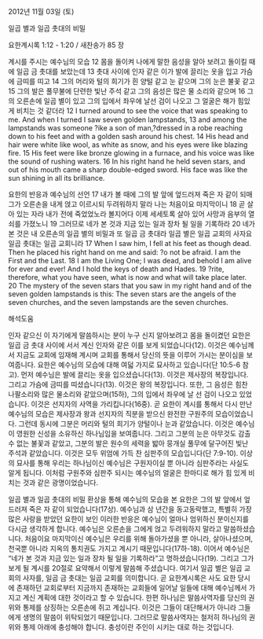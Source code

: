 2012년 11월 03일 (토)

일곱 별과 일곱 촛대의 비밀



요한계시록 1:12 - 1:20 / 새찬송가 85 장


계시를 주시는 예수님의 모습
12 몸을 돌이켜 나에게 말한 음성을 알아 보려고 돌이킬 때에 일곱 금 촛대를 보았는데 13 촛대 사이에 인자 같은 이가 발에 끌리는 옷을 입고 가슴에 금띠를 띠고 14 그의 머리와 털의 희기가 흰 양털 같고 눈 같으며 그의 눈은 불꽃 같고 15 그의 발은 풀무불에 단련한 빛난 주석 같고 그의 음성은 많은 물 소리와 같으며 16 그의 오른손에 일곱 별이 있고 그의 입에서 좌우에 날선 검이 나오고 그 얼굴은 해가 힘있게 비치는 것 같더라
12 I turned around to see the voice that was speaking to me. And when I turned I saw seven golden lampstands, 13 and among the lampstands was someone ?ike a son of man,?dressed in a robe reaching down to his feet and with a golden sash around his chest. 14 His head and hair were white like wool, as white as snow, and his eyes were like blazing fire. 15 His feet were like bronze glowing in a furnace, and his voice was like the sound of rushing waters. 16 In his right hand he held seven stars, and out of his mouth came a sharp double-edged sword. His face was like the sun shining in all its brilliance.

요한의 반응과 예수님의 선언 
17 내가 볼 때에 그의 발 앞에 엎드러져 죽은 자 같이 되매 그가 오른손을 내게 얹고 이르시되 두려워하지 말라 나는 처음이요 마지막이니 18 곧 살아 있는 자라 내가 전에 죽었었노라 볼지어다 이제 세세토록 살아 있어 사망과 음부의 열쇠를 가졌노니 19 그러므로 네가 본 것과 지금 있는 일과 장차 될 일을 기록하라 20 네가 본 것은 내 오른손의 일곱 별의 비밀과 또 일곱 금 촛대라 일곱 별은 일곱 교회의 사자요 일곱 촛대는 일곱 교회니라
17 When I saw him, I fell at his feet as though dead. Then he placed his right hand on me and said: ?o not be afraid. I am the First and the Last. 18 I am the Living One; I was dead, and behold I am alive for ever and ever! And I hold the keys of death and Hades. 19 ?rite, therefore, what you have seen, what is now and what will take place later. 20 The mystery of the seven stars that you saw in my right hand and of the seven golden lampstands is this: The seven stars are the angels of the seven churches, and the seven lampstands are the seven churches.

해석도움





인자 같으신 이
자기에게 말씀하시는 분이 누구 신지 알아보려고 몸을 돌이켰던 요한은 일곱 금 촛대 사이에 서서 계신 인자와 같은 이를 보게 되었습니다(12). 이것은 예수님께서 지금도 교회에 임재해 계시며 교회를 통해서 당신의 뜻을 이루어 가시는 분이심을 보여줍니다. 요한은 예수님의 모습에 대해 여덟 가지로 묘사하고 있습니다(단 10:5-6 참고). 먼저 예수님은 발에 끌리는 옷을 입으셨습니다(13). 이것은 제사장의 복장입니다. 그리고 가슴에 금띠를 띠셨습니다(13). 이것은 왕의 복장입니다. 또한, 그 음성은 힘찬 나팔소리와 많은 물소리와 같았으며(15하), 그의 입에서 좌우에 날 선 검이 나오고 있었습니다. 이것은 선지자의 사역을 가리킵니다(16중). 곧 요한이 계시를 통해서 다시 만난 예수님의 모습은 제사장과 왕과 선지자의 직분을 받으신 완전한 구원주의 모습이었습니다. 그런데 동시에 그분은 머리와 털의 희기가 양털이나 눈과 같았습니다. 이것은 예수님이 영원한 신성을 소유하신 하나님임을 보여줍니다. 그리고 그분의 눈은 아무것도 감출 수 없는 불꽃과 같았고, 그분의 발은 원수의 세력을 밟아 뭉개실 풀무에 달구어진 빛난 주석과 같았습니다. 이것은 모두 위엄에 가득 찬 심판주의 모습입니다(단 7:9-10). 이상의 묘사를 통해 우리는 하나님이신 예수님은 구원자이실 뿐 아니라 심판주라는 사실도 알게 됩니다. 이처럼 구원주와 심판주 되시는 예수님의 얼굴은 한마디로 해가 힘 있게 비치는 것과 같은 광명이었습니다. 

일곱 별과 일곱 촛대의 비밀
환상을 통해 예수님의 모습을 본 요한은 그의 발 앞에서 엎드러져 죽은 자 같이 되었습니다(17상). 예수님과 삼 년간을 동고동락했고, 특별히 가장 많은 사랑을 받았던 요한이 보인 이러한 반응은 예수님이 얼마나 엄위하신 분이신지를 다시금 생각하게 합니다. 예수님은 오른손을 그에게 얹고 두려워하지 말라고 말씀하셨습니다. 처음이요 마지막이신 예수님은 우리를 위해 돌아가셨을 뿐 아니라, 살아나셨으며, 천국뿐 아니라 지옥의 통치권도 가지고 계시기 때문입니다(17하-18). 이어서 예수님은 “네가 본 것과 지금 있는 일과 장차 될 일을 기록하라”고 명하셨습니다(19). 그리고 그가 보게 될 계시를 20절로 요약해서 이렇게 말씀해 주셨습니다. 여기서 일곱 별은 일곱 교회의 사자를, 일곱 금 촛대는 일곱 교회를 의미합니다. 곧 요한계시록은 사도 요한 당시에 존재하던 교회로부터 지금까지 존재하는 교회들에 일어날 일들에 대해 예수님께서 가지고 계신 계획에 대한 것이라고 할 수 있습니다. 한편 하나님은 말씀사역자를 당신의 권위와 통제를 상징하는 오른손에 쥐고 계십니다. 이것은 그들이 대단해서가 아니라 그들에게 생명의 말씀이 위탁되었기 때문입니다. 그러므로 말씀사역자는 철저히 하나님의 권위와 통제 아래에 충성해야 합니다. 충성이란 주인이 시키는 대로 하는 것입니다.